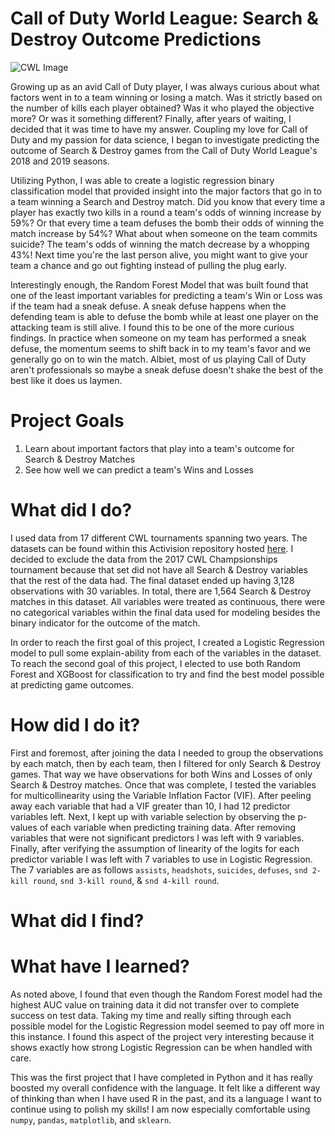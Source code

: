 # Call of Duty World League: Search & Destroy Outcome Predictions
![CWL Image](https://charlieintel.com/wp-content/uploads/2017/10/be476c3b-9364-44f0-a9a3-7d8b482515b8.jpg)

Growing up as an avid Call of Duty player, I was always curious about what factors went in to a team winning or losing a match. Was it strictly based on the number of kills each player obtained? Was it who played the objective more? Or was it something different? Finally, after years of waiting, I decided that it was time to have my answer. Coupling my love for Call of Duty and my passion for data science, I began to investigate predicting the outcome of Search & Destroy games from the Call of Duty World League's 2018 and 2019 seasons.

Utilizing Python, I was able to create a logistic regression binary classification model that provided insight into the major factors that go in to a team winning a Search and Destroy match. Did you know that every time a player has exactly two kills in a round a team's odds of winning increase by 59%? Or that every time a team defuses the bomb their odds of winning the match increase by 54%? What about when someone on the team commits suicide? The team's odds of winning the match decrease by a whopping 43%! Next time you're the last person alive, you might want to give your team a chance and go out fighting instead of pulling the plug early. 

Interestingly enough, the Random Forest Model that was built found that one of the least important variables for predicting a team's Win or Loss was if the team had a sneak defuse. A sneak defuse happens when the defending team is able to defuse the bomb while at least one player on the attacking team is still alive. I found this to be one of the more curious findings. In practice when someone on my team has performed a sneak defuse, the momentum seems to shift back in to my team's favor and we generally go on to win the match. Albiet, most of us playing Call of Duty aren't professionals so maybe a sneak defuse doesn't shake the best of the best like it does us laymen. 

# Project Goals
1. Learn about important factors that play into a team's outcome for Search & Destroy Matches
2. See how well we can predict a team's Wins and Losses

# What did I do?
I used data from 17 different CWL tournaments spanning two years. The datasets can be found within this Activision repository hosted [here](https://github.com/Activision/cwl-data). I decided to exclude the data from the 2017 CWL Champsionships tournament because that set did not have all Search & Destroy variables that the rest of the data had. The final dataset ended up having 3,128 observations with 30 variables. In total, there are 1,564 Search & Destroy matches in this dataset. All variables were treated as continuous, there were no categorical variables within the final data used for modeling besides the binary indicator for the outcome of the match. 

In order to reach the first goal of this project, I created a Logistic Regression model to pull some explain-ability from each of the variables in the dataset. To reach the second goal of this project, I elected to use both Random Forest and XGBoost for classification to try and find the best model possible at predicting game outcomes. 

# How did I do it?
First and foremost, after joining the data I needed to group the observations by each match, then by each team, then I filtered for only Search & Destroy games. That way we have observations for both Wins and Losses of only Search & Destroy matches. Once that was complete, I tested the variables for multicollinearity using the Variable Inflation Factor (VIF). After peeling away each variable that had a VIF greater than 10, I had 12 predictor variables left. Next, I kept up with variable selection by observing the p-values of each variable when predicting training data. After removing variables that were not significant predictors I was left with 9 variables. Finally, after verifying the assumption of linearity of the logits for each predictor variable I was left with 7 variables to use in Logistic Regression. The 7 variables are as follows `assists`, `headshots`, `suicides`, `defuses`, `snd 2-kill round`, `snd 3-kill round`, & `snd 4-kill round`.


# What did I find?


# What have I learned?
As noted above, I found that even though the Random Forest model had the highest AUC value on training data it did not transfer over to complete success on test data. Taking my time and really sifting through each possible model for the Logistic Regression model seemed to pay off more in this instance. I found this aspect of the project very interesting because it shows exactly how strong Logistic Regression can be when handled with care. 

This was the first project that I have completed in Python and it has really boosted my overall confidence with the language. It felt like a different way of thinking than when I have used R in the past, and its a language I want to continue using to polish my skills! I am now especially comfortable using `numpy`, `pandas`, `matplotlib`, and `sklearn`. 
